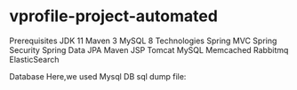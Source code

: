 # vprofile-project-automated

Prerequisites
JDK 11
Maven 3
MySQL 8
Technologies
Spring MVC
Spring Security
Spring Data JPA
Maven
JSP
Tomcat
MySQL
Memcached
Rabbitmq
ElasticSearch

Database
Here,we used Mysql DB sql dump file:
